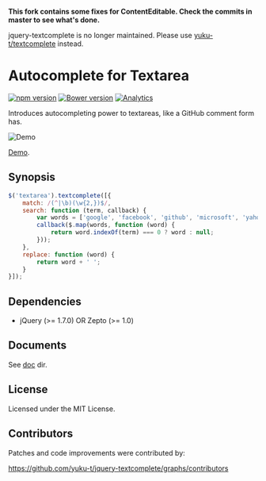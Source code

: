 **This fork contains some fixes for ContentEditable. Check the commits in master to see what's done.**

jquery-textcomplete is no longer maintained. Please use [yuku-t/textcomplete](https://github.com/yuku-t/textcomplete) instead.

# Autocomplete for Textarea

[![npm version](https://badge.fury.io/js/jquery-textcomplete.svg)](http://badge.fury.io/js/jquery-textcomplete)
[![Bower version](https://badge.fury.io/bo/jquery-textcomplete.svg)](http://badge.fury.io/bo/jquery-textcomplete)
[![Analytics](https://ga-beacon.appspot.com/UA-4932407-14/jquery-textcomplete/readme)](https://github.com/igrigorik/ga-beacon)

Introduces autocompleting power to textareas, like a GitHub comment form has.

![Demo](http://yuku-t.com/jquery-textcomplete/media/images/demo.gif)

[Demo](http://yuku-t.com/jquery-textcomplete/).

## Synopsis

```js
$('textarea').textcomplete([{
    match: /(^|\b)(\w{2,})$/,
    search: function (term, callback) {
        var words = ['google', 'facebook', 'github', 'microsoft', 'yahoo'];
        callback($.map(words, function (word) {
            return word.indexOf(term) === 0 ? word : null;
        }));
    },
    replace: function (word) {
        return word + ' ';
    }
}]);
```

## Dependencies

- jQuery (>= 1.7.0) OR Zepto (>= 1.0)

## Documents

See [doc](https://github.com/yuku-t/jquery-textcomplete/tree/master/doc) dir.

## License

Licensed under the MIT License.

## Contributors

Patches and code improvements were contributed by:

https://github.com/yuku-t/jquery-textcomplete/graphs/contributors
